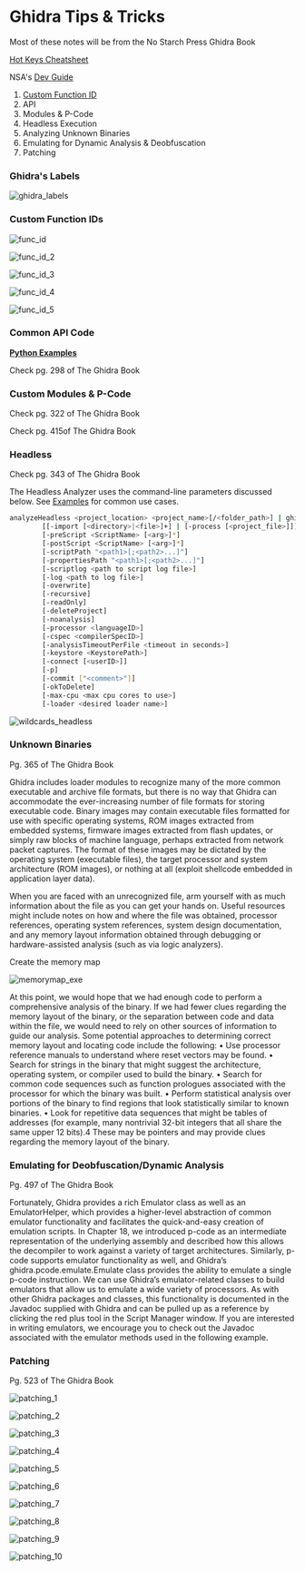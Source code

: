 # Ghidra Tips & Tricks

Most of these notes will be from the No Starch Press Ghidra Book

[Hot Keys Cheatsheet](https://ghidra-sre.org/CheatSheet.html)

NSA's [Dev Guide](https://github.com/NationalSecurityAgency/ghidra/blob/master/DevGuide.md)

1. [Custom Function ID](#Custom-Function-IDs)
2. API
3. Modules & P-Code
4. Headless Execution
5. Analyzing Unknown Binaries
6. Emulating for Dynamic Analysis & Deobfuscation
7. Patching



### Ghidra's Labels

![ghidra_labels](../screenshots/ghidra_labels.png)



### Custom Function IDs

![func_id](../screenshots/func_id.png)

![func_id_2](../screenshots/func_id_2.png)

![func_id_3](../screenshots/func_id_3.png)

![func_id_4](../screenshots/func_id_4.png)

![func_id_5](../screenshots/func_id_5.png)



### Common API Code

[**<u>Python Examples</u>**](https://github.com/HackOvert/GhidraSnippets)

Check pg. 298 of The Ghidra Book



### Custom Modules & P-Code

Check pg. 322 of The Ghidra Book

Check pg. 415of The Ghidra Book





### Headless

Check pg. 343 of The Ghidra Book

The Headless Analyzer uses the command-line parameters discussed below. See [Examples](https://ghidra.re/ghidra_docs/analyzeHeadlessREADME.html#examples) for common use cases.

```bash
analyzeHeadless <project_location> <project_name>[/<folder_path>] | ghidra://<server>[:<port>]/<repository_name>[/<folder_path>]
        [[-import [<directory>|<file>]+] | [-process [<project_file>]]]
        [-preScript <ScriptName> [<arg>]*]
        [-postScript <ScriptName> [<arg>]*]
        [-scriptPath "<path1>[;<path2>...]"]
        [-propertiesPath "<path1>[;<path2>...]"]
        [-scriptlog <path to script log file>]
        [-log <path to log file>]
        [-overwrite]
        [-recursive]
        [-readOnly]
        [-deleteProject]
        [-noanalysis]
        [-processor <languageID>]
        [-cspec <compilerSpecID>]
        [-analysisTimeoutPerFile <timeout in seconds>]
        [-keystore <KeystorePath>]
        [-connect [<userID>]]
        [-p]
        [-commit ["<comment>"]]
        [-okToDelete]
        [-max-cpu <max cpu cores to use>]
        [-loader <desired loader name>]
```

![wildcards_headless](../screenshots/wildcards_headless.png)



### Unknown Binaries

Pg. 365 of The Ghidra Book

Ghidra includes loader modules to recognize many of the more common executable and archive file formats, but there is no way that Ghidra can accommodate the ever-increasing number of file formats for storing executable code. Binary images may contain executable files formatted for use with specific operating systems, ROM images extracted from embedded systems, firmware images extracted from flash updates, or simply raw blocks of machine language, perhaps extracted from network packet captures. The format of these images may be dictated by the operating system (executable files), the target processor and system architecture (ROM images), or nothing at all (exploit shellcode embedded in application layer data).

When you are faced with an unrecognized file, arm yourself with as much information about the file as you can get your hands on. Useful resources might include notes on how and where the file was obtained, processor references, operating system references, system design documentation, and any memory layout information obtained through debugging or hardware-assisted analysis (such as via logic analyzers).

Create the memory map

![memorymap_exe](../screenshots/memorymap_exe.png)

At this point, we would hope that we had enough code to perform a comprehensive analysis of the binary. If we had fewer clues regarding the memory layout of the binary, or the separation between code and data within the file, we would need to rely on other sources of information to guide our analysis. Some potential approaches to determining correct memory layout and locating code include the following:
• Use processor reference manuals to understand where reset vectors may be found.
• Search for strings in the binary that might suggest the architecture, operating system, or compiler used to build the binary.
• Search for common code sequences such as function prologues associated with the processor for which the binary was built.
• Perform statistical analysis over portions of the binary to find regions that look statistically similar to known binaries.
• Look for repetitive data sequences that might be tables of addresses (for example, many nontrivial 32-bit integers that all share the same upper 12 bits).4 These may be pointers and may provide clues regarding the memory layout of the binary.

### Emulating for Deobfuscation/Dynamic Analysis

Pg. 497 of The Ghidra Book

Fortunately, Ghidra provides a rich Emulator class as well as an EmulatorHelper, which provides a higher-level abstraction of common emulator functionality and facilitates the quick-and-easy creation of emulation scripts. In Chapter 18, we introduced p-code as an intermediate representation of the underlying assembly and described how this allows the decompiler to work against a variety of target architectures. Similarly, p-code supports emulator functionality as well, and Ghidra’s ghidra.pcode.emulate.Emulate class provides the ability to emulate a single p-code instruction.
We can use Ghidra’s emulator-related classes to build emulators that allow us to emulate a wide variety of processors. As with other Ghidra packages and classes, this functionality is documented in the Javadoc supplied with Ghidra and can be pulled up as a reference by clicking the red plus tool in the Script Manager window. If you are interested in writing emulators, we encourage you to check out the Javadoc associated with the emulator methods used in the following example.

### Patching

Pg. 523 of The Ghidra Book

![patching_1](../screenshots/patching_1.png)



![patching_2](../screenshots/patching_2.png)

![patching_3](../screenshots/patching_3.png)

![patching_4](../screenshots/patching_4.png)

![patching_5](../screenshots/patching_5.png)

![patching_6](../screenshots/patching_6.png)

![patching_7](../screenshots/patching_7.png)

![patching_8](../screenshots/patching_8.png)

![patching_9](../screenshots/patching_9.png)

![patching_10](../screenshots/patching_10.png)

